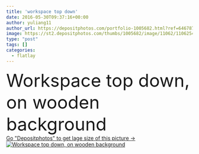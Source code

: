 ```yaml
---
title: 'workspace top down'
date: 2016-05-30T09:37:16+00:00
author: yuliang11
author_url: https://depositphotos.com/portfolio-1005682.html?ref=64678756
image: https://st2.depositphotos.com/thumbs/1005682/image/11062/110625480/api_thumb_450.jpg?forcejpeg=true
type: "post"
tags: []
categories: 
  - flatlay
---
```

<div aling="center">
            <font size="60"> Workspace top down, on wooden background</font>   
</div>
<div>
    <a href='https://depositphotos.com/110625480/stock-photo-workspace-top-down.html?ref=64678756' target=_blank > Go "Depositphotos" to get lage size of this picture ->
        <img href='https://depositphotos.com/110625480/stock-photo-workspace-top-down.html?ref=64678756' src='https://st2.depositphotos.com/1005682/11062/i/950/depositphotos_110625480-stock-photo-workspace-top-down.jpg?forcejpeg=true' alt='Workspace top down, on wooden background' >
    </a>
</div>
